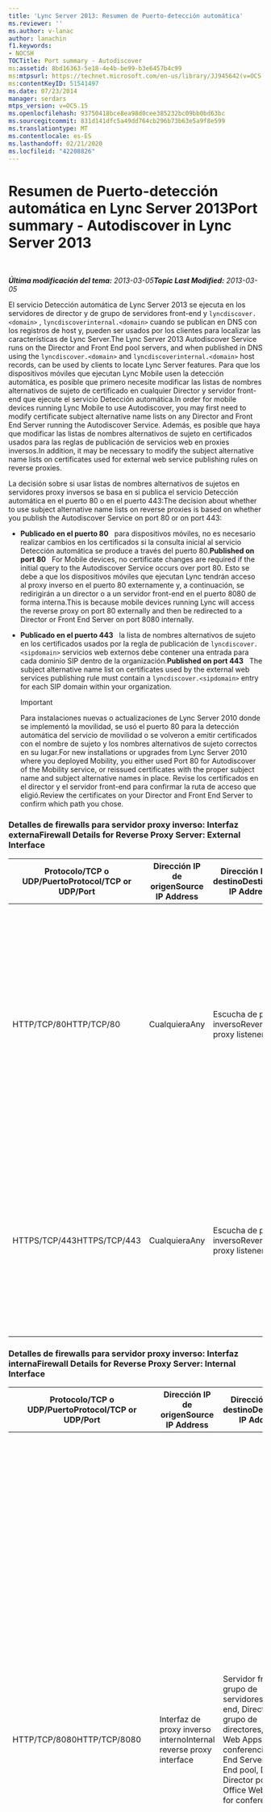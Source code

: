 ```yaml
---
title: 'Lync Server 2013: Resumen de Puerto-detección automática'
ms.reviewer: ''
ms.author: v-lanac
author: lanachin
f1.keywords:
- NOCSH
TOCTitle: Port summary - Autodiscover
ms:assetid: 8bd16363-5e18-4e4b-be99-b3e6457b4c99
ms:mtpsurl: https://technet.microsoft.com/en-us/library/JJ945642(v=OCS.15)
ms:contentKeyID: 51541497
ms.date: 07/23/2014
manager: serdars
mtps_version: v=OCS.15
ms.openlocfilehash: 93750418bce8ea98d0cee385232bc09bb0bd63bc
ms.sourcegitcommit: 831d141dfc5a49dd764cb296b73b63e5a9f8e599
ms.translationtype: MT
ms.contentlocale: es-ES
ms.lasthandoff: 02/21/2020
ms.locfileid: "42208826"
---
```

<div data-xmlns="http://www.w3.org/1999/xhtml">

<div class="topic" data-xmlns="http://www.w3.org/1999/xhtml" data-msxsl="urn:schemas-microsoft-com:xslt" data-cs="https://msdn.microsoft.com/">

<div data-asp="https://msdn2.microsoft.com/asp">

# <a name="port-summary---autodiscover-in-lync-server-2013"></a><span data-ttu-id="db997-102">Resumen de Puerto-detección automática en Lync Server 2013</span><span class="sxs-lookup"><span data-stu-id="db997-102">Port summary - Autodiscover in Lync Server 2013</span></span>

</div>

<div id="mainSection">

<div id="mainBody">

<span> </span>

<span data-ttu-id="db997-103">_**Última modificación del tema:** 2013-03-05_</span><span class="sxs-lookup"><span data-stu-id="db997-103">_**Topic Last Modified:** 2013-03-05_</span></span>

<span data-ttu-id="db997-104">El servicio Detección automática de Lync Server 2013 se ejecuta en los servidores de director y de grupo de servidores front-end y `lyncdiscover.<domain>` , `lyncdiscoverinternal.<domain>` cuando se publican en DNS con los registros de host y, pueden ser usados por los clientes para localizar las características de Lync Server.</span><span class="sxs-lookup"><span data-stu-id="db997-104">The Lync Server 2013 Autodiscover Service runs on the Director and Front End pool servers, and when published in DNS using the `lyncdiscover.<domain>` and `lyncdiscoverinternal.<domain>` host records, can be used by clients to locate Lync Server features.</span></span> <span data-ttu-id="db997-105">Para que los dispositivos móviles que ejecutan Lync Mobile usen la detección automática, es posible que primero necesite modificar las listas de nombres alternativos de sujeto de certificado en cualquier Director y servidor front-end que ejecute el servicio Detección automática.</span><span class="sxs-lookup"><span data-stu-id="db997-105">In order for mobile devices running Lync Mobile to use Autodiscover, you may first need to modify certificate subject alternative name lists on any Director and Front End Server running the Autodiscover Service.</span></span> <span data-ttu-id="db997-106">Además, es posible que haya que modificar las listas de nombres alternativos de sujeto en certificados usados para las reglas de publicación de servicios web en proxies inversos.</span><span class="sxs-lookup"><span data-stu-id="db997-106">In addition, it may be necessary to modify the subject alternative name lists on certificates used for external web service publishing rules on reverse proxies.</span></span>

<span data-ttu-id="db997-107">La decisión sobre si usar listas de nombres alternativos de sujetos en servidores proxy inversos se basa en si publica el servicio Detección automática en el puerto 80 o en el puerto 443:</span><span class="sxs-lookup"><span data-stu-id="db997-107">The decision about whether to use subject alternative name lists on reverse proxies is based on whether you publish the Autodiscover Service on port 80 or on port 443:</span></span>

  - <span data-ttu-id="db997-108">**Publicado en el puerto 80**   para dispositivos móviles, no es necesario realizar cambios en los certificados si la consulta inicial al servicio Detección automática se produce a través del puerto 80.</span><span class="sxs-lookup"><span data-stu-id="db997-108">**Published on port 80**   For Mobile devices, no certificate changes are required if the initial query to the Autodiscover Service occurs over port 80.</span></span> <span data-ttu-id="db997-109">Esto se debe a que los dispositivos móviles que ejecutan Lync tendrán acceso al proxy inverso en el puerto 80 externamente y, a continuación, se redirigirán a un director o a un servidor front-end en el puerto 8080 de forma interna.</span><span class="sxs-lookup"><span data-stu-id="db997-109">This is because mobile devices running Lync will access the reverse proxy on port 80 externally and then be redirected to a Director or Front End Server on port 8080 internally.</span></span>

  - <span data-ttu-id="db997-110">**Publicado en el puerto 443**   la lista de nombres alternativos de sujeto en los certificados usados por la regla de publicación de `lyncdiscover.<sipdomain>` servicios web externos debe contener una entrada para cada dominio SIP dentro de la organización.</span><span class="sxs-lookup"><span data-stu-id="db997-110">**Published on port 443**   The subject alternative name list on certificates used by the external web services publishing rule must contain a `lyncdiscover.<sipdomain>` entry for each SIP domain within your organization.</span></span>
    
    <div>
    

    > [!IMPORTANT]  
    > <span data-ttu-id="db997-111">Para instalaciones nuevas o actualizaciones de Lync Server 2010 donde se implementó la movilidad, se usó el puerto 80 para la detección automática del servicio de movilidad o se volveron a emitir certificados con el nombre de sujeto y los nombres alternativos de sujeto correctos en su lugar.</span><span class="sxs-lookup"><span data-stu-id="db997-111">For new installations or upgrades from Lync Server 2010 where you deployed Mobility, you either used Port 80 for Autodiscover of the Mobility service, or reissued certificates with the proper subject name and subject alternative names in place.</span></span> <span data-ttu-id="db997-112">Revise los certificados en el director y el servidor front-end para confirmar la ruta de acceso que eligió.</span><span class="sxs-lookup"><span data-stu-id="db997-112">Review the certificates on your Director and Front End Server to confirm which path you chose.</span></span>

    
    </div>

### <a name="firewall-details-for-reverse-proxy-server-external-interface"></a><span data-ttu-id="db997-113">Detalles de firewalls para servidor proxy inverso: Interfaz externa</span><span class="sxs-lookup"><span data-stu-id="db997-113">Firewall Details for Reverse Proxy Server: External Interface</span></span>

<table>
<colgroup>
<col style="width: 25%" />
<col style="width: 25%" />
<col style="width: 25%" />
<col style="width: 25%" />
</colgroup>
<thead>
<tr class="header">
<th><span data-ttu-id="db997-114">Protocolo/TCP o UDP/Puerto</span><span class="sxs-lookup"><span data-stu-id="db997-114">Protocol/TCP or UDP/Port</span></span></th>
<th><span data-ttu-id="db997-115">Dirección IP de origen</span><span class="sxs-lookup"><span data-stu-id="db997-115">Source IP Address</span></span></th>
<th><span data-ttu-id="db997-116">Dirección IP de destino</span><span class="sxs-lookup"><span data-stu-id="db997-116">Destination IP Address</span></span></th>
<th><span data-ttu-id="db997-117">Notas</span><span class="sxs-lookup"><span data-stu-id="db997-117">Notes</span></span></th>
</tr>
</thead>
<tbody>
<tr class="odd">
<td><p><span data-ttu-id="db997-118">HTTP/TCP/80</span><span class="sxs-lookup"><span data-stu-id="db997-118">HTTP/TCP/80</span></span></p></td>
<td><p><span data-ttu-id="db997-119">Cualquiera</span><span class="sxs-lookup"><span data-stu-id="db997-119">Any</span></span></p></td>
<td><p><span data-ttu-id="db997-120">Escucha de proxy inverso</span><span class="sxs-lookup"><span data-stu-id="db997-120">Reverse proxy listener</span></span></p></td>
<td><p><span data-ttu-id="db997-121">Opcional Redirección a HTTPS si el usuario escribe&lt;http://&gt;publishedSiteFQDN.</span><span class="sxs-lookup"><span data-stu-id="db997-121">(Optional) Redirection to HTTPS if user enters http://&lt;publishedSiteFQDN&gt;.</span></span> <span data-ttu-id="db997-122">También es necesario si usa Office Web Apps para conferencias y el servicio Detección automática para dispositivos móviles que ejecutan Lync en situaciones en las que la organización no desea modificar el certificado de la regla de publicación de servicios web externos.</span><span class="sxs-lookup"><span data-stu-id="db997-122">Also required if using Office Web Apps for conferencing and the Autodiscover Service for mobile devices running Lync in situations where the organization does not want to modify the external web service publishing rule certificate.</span></span></p></td>
</tr>
<tr class="even">
<td><p><span data-ttu-id="db997-123">HTTPS/TCP/443</span><span class="sxs-lookup"><span data-stu-id="db997-123">HTTPS/TCP/443</span></span></p></td>
<td><p><span data-ttu-id="db997-124">Cualquiera</span><span class="sxs-lookup"><span data-stu-id="db997-124">Any</span></span></p></td>
<td><p><span data-ttu-id="db997-125">Escucha de proxy inverso</span><span class="sxs-lookup"><span data-stu-id="db997-125">Reverse proxy listener</span></span></p></td>
<td><p><span data-ttu-id="db997-126">Descargas de la libreta de direcciones, servicio de consulta Web de libreta de direcciones, detección automática, actualizaciones de cliente, contenido de reuniones, actualizaciones de dispositivos, expansión de grupos, Office Web Apps para conferencias, conferencias de acceso telefónico local y reuniones.</span><span class="sxs-lookup"><span data-stu-id="db997-126">Address book downloads, Address Book Web Query service, Autodiscover, client updates, meeting content, device updates, group expansion, Office Web Apps for conferencing, dial-in conferencing, and meetings.</span></span></p></td>
</tr>
</tbody>
</table>


### <a name="firewall-details-for-reverse-proxy-server-internal-interface"></a><span data-ttu-id="db997-127">Detalles de firewalls para servidor proxy inverso: Interfaz interna</span><span class="sxs-lookup"><span data-stu-id="db997-127">Firewall Details for Reverse Proxy Server: Internal Interface</span></span>

<table>
<colgroup>
<col style="width: 25%" />
<col style="width: 25%" />
<col style="width: 25%" />
<col style="width: 25%" />
</colgroup>
<thead>
<tr class="header">
<th><span data-ttu-id="db997-128">Protocolo/TCP o UDP/Puerto</span><span class="sxs-lookup"><span data-stu-id="db997-128">Protocol/TCP or UDP/Port</span></span></th>
<th><span data-ttu-id="db997-129">Dirección IP de origen</span><span class="sxs-lookup"><span data-stu-id="db997-129">Source IP Address</span></span></th>
<th><span data-ttu-id="db997-130">Dirección IP de destino</span><span class="sxs-lookup"><span data-stu-id="db997-130">Destination IP Address</span></span></th>
<th><span data-ttu-id="db997-131">Notas</span><span class="sxs-lookup"><span data-stu-id="db997-131">Notes</span></span></th>
</tr>
</thead>
<tbody>
<tr class="odd">
<td><p><span data-ttu-id="db997-132">HTTP/TCP/8080</span><span class="sxs-lookup"><span data-stu-id="db997-132">HTTP/TCP/8080</span></span></p></td>
<td><p><span data-ttu-id="db997-133">Interfaz de proxy inverso interno</span><span class="sxs-lookup"><span data-stu-id="db997-133">Internal reverse proxy interface</span></span></p></td>
<td><p><span data-ttu-id="db997-134">Servidor front-end, grupo de servidores front-end, Director, grupo de directores, Office Web Apps para conferencias</span><span class="sxs-lookup"><span data-stu-id="db997-134">Front End Server, Front End pool, Director, Director pool, Office Web Apps for conferencing</span></span></p></td>
<td><p><span data-ttu-id="db997-135">Es necesario si se usa el servicio Detección automática para dispositivos móviles que ejecutan Lync en situaciones en las que la organización no desea modificar el certificado de la regla de publicación de servicios web externos.</span><span class="sxs-lookup"><span data-stu-id="db997-135">Required if using the Autodiscover Service for mobile devices running Lync in situations where the organization does not want to modify the external web service publishing rule certificate.</span></span> <span data-ttu-id="db997-136">El tráfico que se envía a 80 en la interfaz externa del proxy inverso se redirige a un grupo de servidores del puerto 8080 desde la interfaz interna del proxy inverso, para que los servicios web del grupo de servidores puedan distinguirlo del tráfico web interno.</span><span class="sxs-lookup"><span data-stu-id="db997-136">Traffic sent to port 80 on the reverse proxy external interface is redirected to a pool on port 8080 from the reverse proxy internal interface so that the pool Web Services can distinguish it from internal web traffic.</span></span></p></td>
</tr>
<tr class="even">
<td><p><span data-ttu-id="db997-137">HTTPS/TCP/4443</span><span class="sxs-lookup"><span data-stu-id="db997-137">HTTPS/TCP/4443</span></span></p></td>
<td><p><span data-ttu-id="db997-138">Interfaz de proxy inverso interno</span><span class="sxs-lookup"><span data-stu-id="db997-138">Internal reverse proxy interface</span></span></p></td>
<td><p><span data-ttu-id="db997-139">Servidor front-end, grupo de servidores front-end, Director, grupo de directores, Office Web Apps para conferencias</span><span class="sxs-lookup"><span data-stu-id="db997-139">Front End Server, Front End pool, Director, Director pool, Office Web Apps for conferencing</span></span></p></td>
<td><p><span data-ttu-id="db997-140">El tráfico enviado al puerto 443 de la interfaz externa del proxy inverso se redirige a un grupo de servidores del puerto 4443 desde la interfaz interna del proxy inverso para que los servicios web del grupo de servidores puedan distinguirlo del tráfico web interno.</span><span class="sxs-lookup"><span data-stu-id="db997-140">Traffic sent to port 443 on the reverse proxy external interface is redirected to a pool on port 4443 from the reverse proxy internal interface so that the pool web services can distinguish it from internal web traffic.</span></span></p></td>
</tr>
</tbody>
</table>


</div>

<span> </span>

</div>

</div>

</div>

